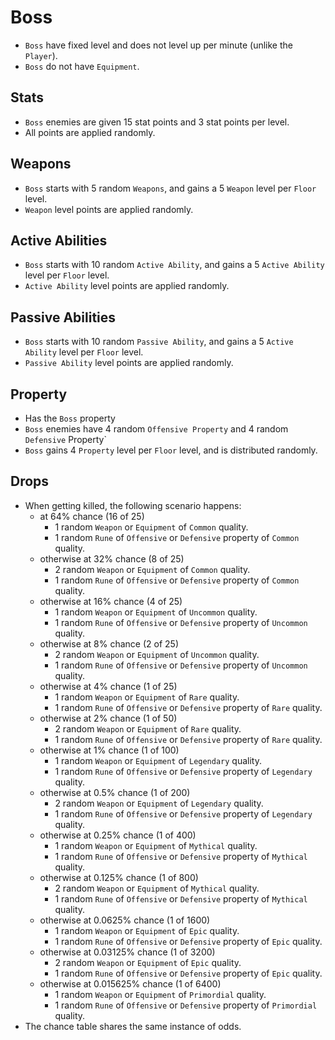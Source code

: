 # Boss

- `Boss` have fixed level and does not level up per minute (unlike the `Player`).
- `Boss` do not have `Equipment`.

## Stats

- `Boss` enemies are given 15 stat points and 3 stat points per level.
- All points are applied randomly.

## Weapons

- `Boss` starts with 5 random `Weapons`, and gains a 5 `Weapon` level per `Floor` level.
- `Weapon` level points are applied randomly.

## Active Abilities

- `Boss` starts with 10 random `Active Ability`, and gains a 5 `Active Ability` level per `Floor` level.
- `Active Ability` level points are applied randomly.

## Passive Abilities

- `Boss` starts with 10 random `Passive Ability`, and gains a 5 `Active Ability` level per `Floor` level.
- `Passive Ability` level points are applied randomly.

## Property

- Has the `Boss` property
- `Boss` enemies have 4 random `Offensive Property` and 4 random `Defensive` Property`
- `Boss` gains 4 `Property` level per `Floor` level, and is distributed randomly.

## Drops

- When getting killed, the following scenario happens:
  - at 64% chance (16 of 25)
    - 1 random `Weapon` or `Equipment` of `Common` quality.
    - 1 random `Rune` of `Offensive` or `Defensive` property of `Common` quality.
  - otherwise at 32% chance (8 of 25)
    - 2 random `Weapon` or `Equipment` of `Common` quality.
    - 1 random `Rune` of `Offensive` or `Defensive` property of `Common` quality.
  - otherwise at 16% chance (4 of 25)
    - 1 random `Weapon` or `Equipment` of `Uncommon` quality.
    - 1 random `Rune` of `Offensive` or `Defensive` property of `Uncommon` quality.
  - otherwise at 8% chance (2 of 25)
    - 2 random `Weapon` or `Equipment` of `Uncommon` quality.
    - 1 random `Rune` of `Offensive` or `Defensive` property of `Uncommon` quality.
  - otherwise at 4% chance (1 of 25)
    - 1 random `Weapon` or `Equipment` of `Rare` quality.
    - 1 random `Rune` of `Offensive` or `Defensive` property of `Rare` quality.
  - otherwise at 2% chance (1 of 50)
    - 2 random `Weapon` or `Equipment` of `Rare` quality.
    - 1 random `Rune` of `Offensive` or `Defensive` property of `Rare` quality.
  - otherwise at 1% chance (1 of 100)
    - 1 random `Weapon` or `Equipment` of `Legendary` quality.
    - 1 random `Rune` of `Offensive` or `Defensive` property of `Legendary` quality.
  - otherwise at 0.5% chance (1 of 200)
    - 2 random `Weapon` or `Equipment` of `Legendary` quality.
    - 1 random `Rune` of `Offensive` or `Defensive` property of `Legendary` quality.
  - otherwise at 0.25% chance (1 of 400)
    - 1 random `Weapon` or `Equipment` of `Mythical` quality.
    - 1 random `Rune` of `Offensive` or `Defensive` property of `Mythical` quality.
  - otherwise at 0.125% chance (1 of 800)
    - 2 random `Weapon` or `Equipment` of `Mythical` quality.
    - 1 random `Rune` of `Offensive` or `Defensive` property of `Mythical` quality.
  - otherwise at 0.0625% chance (1 of 1600)
    - 1 random `Weapon` or `Equipment` of `Epic` quality.
    - 1 random `Rune` of `Offensive` or `Defensive` property of `Epic` quality.
  - otherwise at 0.03125% chance (1 of 3200)
    - 2 random `Weapon` or `Equipment` of `Epic` quality.
    - 1 random `Rune` of `Offensive` or `Defensive` property of `Epic` quality.
  - otherwise at 0.015625% chance (1 of 6400)
    - 1 random `Weapon` or `Equipment` of `Primordial` quality.
    - 1 random `Rune` of `Offensive` or `Defensive` property of `Primordial` quality.
- The chance table shares the same instance of odds.
